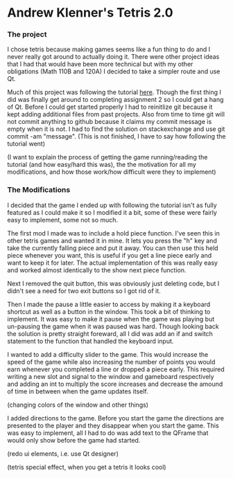 # Andrew Klenner's Tetris 2.0

### The project

I chose tetris because making games seems like a fun thing to do and
I never really got around to actually doing it. There were other project
ideas that I had that would have been more technical but with my other
obligations (Math 110B and 120A) I decided to take a simpler route and
use Qt.

Much of this project was following the tutorial [here](https://doc.qt.io/qt-5/qtwidgets-widgets-tetrix-example.html).
Though the first thing I did was finally get around to completing 
assignment 2 so I could get a hang of Qt. Before I could get 
started properly I had to reinitlize git because it kept 
adding additional files from past projects. Also from time
to time git will not commit anything to github because it claims my 
commit message is empty when it is not. I had to find the solution
on stackexchange and use git commit -am "message".
(This is not finished, I have to say how following the tutorial went)

(I want to explain the process of getting the game running/reading the tutorial (and how easy/hard this was),
the the motivation for all my modifications, and how those work/how difficult were they to implement)

### The Modifications

I decided that the game I ended up with following the tutorial isn't as
fully featured as I could make it so I modified it a bit, some of these
were fairly easy to implement, some not so much.

The first mod I made was to include a hold piece function. I've seen this
in other tetris games and wanted it in mine. It lets you press the "h" key
and take the currently falling piece and put it away. You can then use this
held piece whenever you want, this is useful if you get a line piece early
and want to keep it for later. The actual implementation of this was really
easy and worked almost identically to the show next piece function.

Next I removed the quit button, this was obviously just deleting code, but
I didn't see a need for two exit buttons so I got rid of it.

Then I made the pause a little easier to access by making it a keyboard
shortcut as well as a button in the window. This took a bit of thinking
to implement. It was easy to make it pause when the game was playing but
un-pausing the game when it was paused was hard. Though looking back the 
solution is pretty straight foreward, all I did was add an if and switch
statement to the function that handled the keyboard input.

I wanted to add a difficulty slider to the game. This would increase the
speed of the game while also increasing the number of points you would
earn whenever you completed a line or dropped a piece early. This required
writing a new slot and signal to the window and gameboard respectively and
adding an int to multiply the score increases and decrease the amound of
time in between when the game updates itself.

(changing colors of the window and other things)

I added directions to the game. Before you start the game the directions
are presented to the player and they disappear when you start the game. 
This was easy to implement, all I had to do was add text to the QFrame
that would only show before the game had started.

(redo ui elements, i.e. use Qt designer)

(tetris special effect, when you get a tetris it looks cool)
